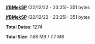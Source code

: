 [**jfBMekSP**](/data/jfBMekSP.txt) (22/12/22 - 23:25)- 351 bytes

[**jfBMekSP**](/data/jfBMekSP.txt) (22/12/22 - 23:25)- 351 bytes

**Total Datas**: 1274

**Total Size**: 7.68 MB / 7.7 MB